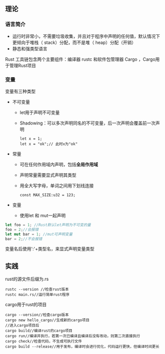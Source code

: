 ## 理论

### 语言简介

- 运行时非常小，不需要垃圾收集，并且对于程序中声明的任何值，默认情况下更倾向于堆栈（ stack）分配，而不是堆（ heap）分配（开销）
- 静态和强类型语言  

Rust 工具链包含两个主要组件：编译器 rustc 和软件包管理器 Cargo ，Cargo用于管理Rust项目



### 变量

变量有三种类型

- 不可变量

  - let用于声明不可变量

  - Shadowing：可以多次声明同名的不可变量，后一次声明会覆盖前一次声明

    ```
    let x = 1;
    let x = "ok";// 此时x为"ok"
    ```

    

- 常量

  - 可在任何作用域内声明，包括**全局作用域**

  - 声明常量需要显式声明其类型

  - 用全大写字母，单词之间用下划线连接

    ```
    const MAX_SIZE:u32 = 123;
    ```

    

- 变量

  - 使用let 和 mut一起声明

```rust
let foo = 1; //Rust默认let声明为不可变的量
foo = 2;//会报错
let mut bar = 1; //mut可声明变量
bar = 2;//不会报错
```

变量名后使用':'+类型名，来显式声明变量类型



## 实践

rust的源文件后缀为.rs

```
rustc --version //检查rust版本
rustc main.rs//运行简单rust程序
```



cargo用于rust的项目

```
cargo --version//检查cargo版本
cargo new hello_cargo//生成新的cargo项目
//进入cargo项目后
cargo build//编译rust的cargo项目
cargo run//编译并执行，若第一次已编译且编译后没有改动，则第二次直接执行
cargo check//检查代码，不生成可执行文件
cargo build --release//用于发布，编译时会进行优化，代码运行更快，但编译时间更长
```

